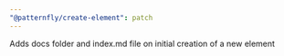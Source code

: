 ```yaml
---
"@patternfly/create-element": patch
---
```


Adds docs folder and index.md file on initial creation of a new element
